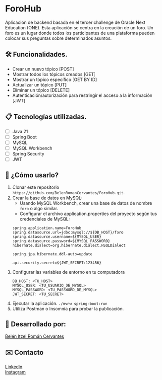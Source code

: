 <h1> ForoHub </h1>
Aplicación de backend basada en el tercer challenge de Oracle Next Education (ONE).  
Esta aplicación se centra en la creación de un foro.  
Un foro es un lugar donde todos los participantes de una plataforma
pueden colocar sus preguntas sobre determinados asuntos. 

## 🛠️ Funcionalidades.

* Crear un nuevo tópico [POST]  
* Mostrar todos los tópicos creados [GET]  
* Mostrar un tópico específico [GET BY ID]  
* Actualizar un tópico [PUT]  
* Eliminar un tópico [DELETE]  
* Autenticación/autorización para restringir el acceso a la información [JWT]  

## 📋 Tecnologías utilizadas.
- [ ] Java 21
- [ ] Spring Boot
- [ ] MySQL
- [ ] MySQL Workbench
- [ ] Spring Security
- [ ] JWT

## 🚀 ¿Cómo usarlo?
1. Clonar este repositorio `https://github.com/BelenRomanCervantes/ForoHub.git`.
2. Crear la base de datos en MySQL:
    * Usando MySQL Workbench, crear una base de datos de nombre `foro` o algo similar.
    * Configurar el archivo application.properties del proyecto según tus credenciales de MySQL:
    ```
    spring.application.name=ForoHub
    spring.datasource.url=jdbc:mysql://${DB_HOST}/foro
    spring.datasource.username=${MYSQL_USER}
    spring.datasource.password=${MYSQL_PASSWORD}
    hibernate.dialect=org.hibernate.dialect.HSQLDialect
   
    spring.jpa.hibernate.ddl-auto=update
   
    api.security.secret=${JWT_SECRET:123456}
    ```
3. Configurar las variables de entorno en tu computadora
   ```
   DB_HOST: <TU_HOST>
   MYSQL_USER: <TU_USUARIO_DE_MYSQL>
   MYSQL_PASSWORD: <TU_PASSWORD_DE_MYSQL>
   JWT_SECRET: <TU_SECRET>
   ```
4. Ejecutar la aplicación.
   `./mvnw spring-boot:run`
5. Utiliza Postman o Insomnia para probar la publicación.

## 👩 Desarrollado por:
[Belén Itzel Román Cervantes](https://github.com/BelenRomanCervantes)   

## ✉️ Contacto 
[Linkedin](https://www.linkedin.com/in/belen-roman-cervantes/)   
[Instagram](https://www.instagram.com/belenitzelroman/)
   
   


